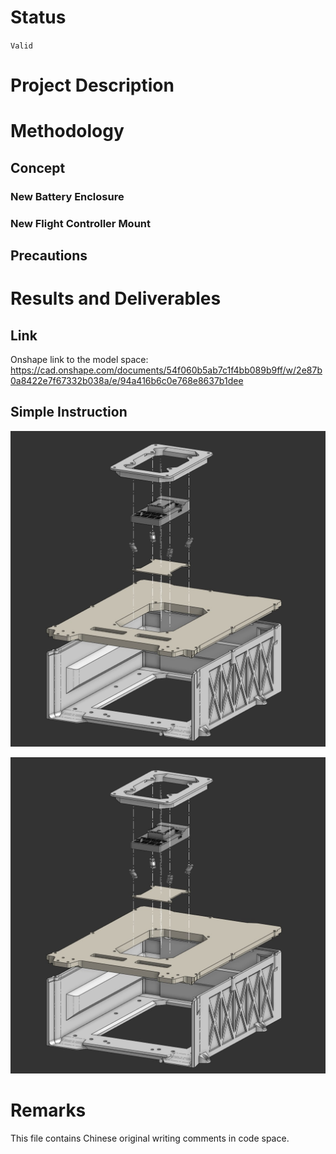 [Chinese language comparison included 包含汉语对照]: #
# Status 
[状态]: #

`Valid`

[有效]: #

# Project Description 
[介绍]: #

[基于近期的试飞结果和对pt1三维设计工作空间的优化需求，工程部门在经过商讨后决定设立此任务，以便于对pt1的部分外壳和结构做出改进。]: #
[改进的部分包括新的Battery enclosure的组装件，以及新的飞行控制器安装座的组装件。另有新计划为飞行控制器设计保护舱盖，但此新计划预计将在本次组装件实地测试成功后再继续进行。]: #
[另外，基于志愿，本次项目还附加了对Tattu 3.5电池卡扣的局部重新设计，其结构强度已强化至可用空间所允许的尽可能高的水平]: #


# Methodology 
[方法]: #

[本项目灵活使用了Onshape的传统装配和特有的时空关联功能：将原有单个部件工作空间的特征树划分、重制、装配后，转变为了多部件装配空间，并在此装配空间的原点或特点时空状态下的参考图元上设计新的部件。]: #
[本次battery enclosure的设计成果，主要是由于对电池的几何外形做了较为详尽的参照而得到的。]: #

## Concept
[概念]: #

### New Battery Enclosure
[新电池仓]: #

[- 由于同时使用了先进的软件功能和传统的测量方法，新的battery enclosure得以保留了原有的机身安装孔位，且电池相对于机身的位置关系也维持了原样。]: #
[- 将匀质平面和减轻孔转化成了多个对角线布局的“骨骼-薄板”混合体，从而减轻了重量，而“薄板”也起到了一定程度的防尘效果。]: #
[- 取消了电池仓舱门结构，因为目前认为其防护性能一般且冗余。另外，目前认为电池连接器卡扣的安全性已满足固定电池的需求。]: #

### New Flight Controller Mount
[新飞行控制器安装座]: #

[- 基于battery enclosure的新布局以及其所提供的剩余空间。将飞行控制器安装座的设计成了可以嵌入battery enclosure的独立框架。]: #
[- 新减震结构是在旧款基础上的改良成果，将减震的方式由悬浮式改为了悬挂式。目的是为了降低飞行控制器的安装高度，节省空间，并为后续的保护舱盖预留设计空间。]: #
[- 需要使用旧款减震器同款的橡胶球]: #


## Precautions
[注意事项]: #

[- 由于本次对battery enclosure的轻量化设计，导致原本安装于其上方的飞行控制器和GNSS接收机模块产生了位置变化，在使用新的battery enclosure进行飞行前，需要重新测量并编辑这些设备的相对位置参数。]: #
[- 在飞行控制器保护舱盖安装之前，大量灰尘依然有可能从飞行控制器安装座的框架开口部分进入battery enclosure。]: #

# Results and Deliverables 
[成果和交付]: #

## Link
[链接]: #

Onshape link to the model space: https://cad.onshape.com/documents/54f060b5ab7c1f4bb089b9ff/w/2e87b0a8422e7f67332b038a/e/94a416b6c0e768e8637b1dee

[三维工作空间的Onshape链接：]: #

## Simple Instruction
[简易指导]: # 

![Full view of the new enclosure and flight controller mount (with Pixhawk 6x)](<picture/explode_view.jpg> "Full view of the new enclosure and flight controller mount (with Pixhawk 6x)")

[新battery enclosure和飞行控制器安装座的全视图（包括Pixhawk 6x）]: #

![Explode view](picture/explode_view.jpg)

[爆炸视图]: #

# Remarks 
[备注]: #

This file contains Chinese original writing comments in code space.

[此文件的代码空间内包含汉语原文注释]: #
